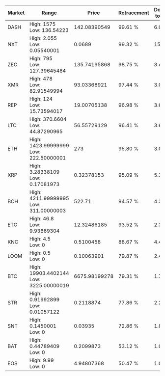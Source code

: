 | Market | Range | Price| Retracement | Doubles to 50% |
| --- | --- | --- | --- | --- |
| DASH | High: 1575<br />Low: 136.54223 | 142.08390549 | 99.61 % | 6.02 |
| NXT | High: 2.055<br />Low: 0.05540001 | 0.0689 | 99.32 % | 15.31 |
| ZEC | High: 795<br />Low: 127.39645484 | 135.74195868 | 98.75 % | 3.40 |
| XMR | High: 478<br />Low: 82.91549994 | 93.03368921 | 97.44 % | 3.01 |
| REP | High: 124<br />Low: 15.73594017 | 19.00705138 | 96.98 % | 3.68 |
| LTC | High: 370.6604<br />Low: 44.87290965 | 56.55729129 | 96.41 % | 3.67 |
| ETH | High: 1423.99999999<br />Low: 222.50000001 | 273 | 95.80 % | 3.02 |
| XRP | High: 3.28338109<br />Low: 0.17081973 | 0.32378153 | 95.09 % | 5.33 |
| BCH | High: 4211.99999995<br />Low: 311.00000003 | 522.71 | 94.57 % | 4.33 |
| ETC | High: 46.8<br />Low: 9.93669304 | 12.32486185 | 93.52 % | 2.30 |
| KNC | High: 4.5<br />Low: 0 | 0.5100458 | 88.67 % | 4.41 |
| LOOM | High: 0.5<br />Low: 0 | 0.10063901 | 79.87 % | 2.48 |
| BTC | High: 19903.4402144<br />Low: 3225.00000019 | 6675.98199278 | 79.31 % | 1.73 |
| STR | High: 0.91992899<br />Low: 0.01057122 | 0.2118874 | 77.86 % | 2.20 |
| SNT | High: 0.1450001<br />Low: 0 | 0.03935 | 72.86 % | 1.84 |
| BAT | High: 0.44789409<br />Low: 0 | 0.2099873 | 53.12 % | 1.07 |
| EOS | High: 9.99<br />Low: 0 | 4.94807368 | 50.47 % | 1.01 |
